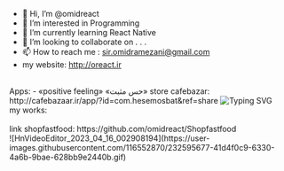 - 👋 Hi, I’m @omidreact
- 👀 I’m interested in Programming
- 🌱 I’m currently learning React Native
- 💞️ I’m looking to collaborate on . . .
- 📫 How to reach me : sir.omidramezani@gmail.com
- my website: http://oreact.ir
<br>
Apps:
- ‏«positive feeling» «حس مثبت» store cafebazar:
http://cafebazaar.ir/app/?id=com.hesemosbat&ref=share
<img src="https://readme-typing-svg.demolab.com?font=Fira+Code&pause=1000&width=435&lines=HOPE;Is+the+only+thing;Stronger+than+FEAR;Hoping+for+good+days;Yours+sincerely+omid" alt="Typing SVG" />
<br>
my works:
<br><br>
link shopfastfood:
https://github.com/omidreact/Shopfastfood
<br>
![HnVideoEditor_2023_04_16_002908194](https://user-images.githubusercontent.com/116552870/232595677-41d4f0c9-6330-4a6b-9bae-628bb9e2440b.gif)
